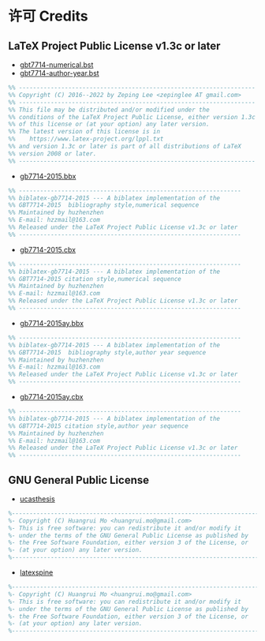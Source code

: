 # 许可 Credits

## LaTeX Project Public License v1.3c or later

- [gbt7714-numerical.bst](https://github.com/zepinglee/gbt7714-bibtex-style)
- [gbt7714-author-year.bst](https://github.com/zepinglee/gbt7714-bibtex-style)

```tex
%% -------------------------------------------------------------------
%% Copyright (C) 2016--2022 by Zeping Lee <zepinglee AT gmail.com>
%% -------------------------------------------------------------------
%% This file may be distributed and/or modified under the
%% conditions of the LaTeX Project Public License, either version 1.3c
%% of this license or (at your option) any later version.
%% The latest version of this license is in
%%    https://www.latex-project.org/lppl.txt
%% and version 1.3c or later is part of all distributions of LaTeX
%% version 2008 or later.
%% -------------------------------------------------------------------
```

- [gb7714-2015.bbx](https://github.com/hushidong/biblatex-gb7714-2015)

```tex
%% ---------------------------------------------------------------
%% biblatex-gb7714-2015 --- A biblatex implementation of the
%% GBT7714-2015  bibliography style,numerical sequence
%% Maintained by huzhenzhen
%% E-mail: hzzmail@163.com
%% Released under the LaTeX Project Public License v1.3c or later
%% ---------------------------------------------------------------
```

- [gb7714-2015.cbx](https://github.com/hushidong/biblatex-gb7714-2015)

```tex
%% ---------------------------------------------------------------
%% biblatex-gb7714-2015 --- A biblatex implementation of the
%% GBT7714-2015 citation style,numerical sequence
%% Maintained by huzhenzhen
%% E-mail: hzzmail@163.com
%% Released under the LaTeX Project Public License v1.3c or later
%% ---------------------------------------------------------------
```

- [gb7714-2015ay.bbx](https://github.com/hushidong/biblatex-gb7714-2015)

```tex
%% ---------------------------------------------------------------
%% biblatex-gb7714-2015 --- A biblatex implementation of the
%% GBT7714-2015  bibliography style,author year sequence
%% Maintained by huzhenzhen
%% E-mail: hzzmail@163.com
%% Released under the LaTeX Project Public License v1.3c or later
%% ---------------------------------------------------------------
```

- [gb7714-2015ay.cbx](https://github.com/hushidong/biblatex-gb7714-2015)

```tex
%% ---------------------------------------------------------------
%% biblatex-gb7714-2015 --- A biblatex implementation of the
%% GBT7714-2015 citation style,author year sequence
%% Maintained by huzhenzhen
%% E-mail: hzzmail@163.com
%% Released under the LaTeX Project Public License v1.3c or later
%% ---------------------------------------------------------------
```

## GNU General Public License

- [ucasthesis](https://github.com/mohuangrui/ucasthesis)

```tex
%---------------------------------------------------------------------------%
%- Copyright (C) Huangrui Mo <huangrui.mo@gmail.com> 
%- This is free software: you can redistribute it and/or modify it
%- under the terms of the GNU General Public License as published by
%- the Free Software Foundation, either version 3 of the License, or
%- (at your option) any later version.
%---------------------------------------------------------------------------%
```

- [latexspine](https://github.com/mohuangrui/latexspine)

```tex
%---------------------------------------------------------------------------%
%- Copyright (C) Huangrui Mo <huangrui.mo@gmail.com> 
%- This is free software: you can redistribute it and/or modify it
%- under the terms of the GNU General Public License as published by
%- the Free Software Foundation, either version 3 of the License, or
%- (at your option) any later version.
%---------------------------------------------------------------------------%
```